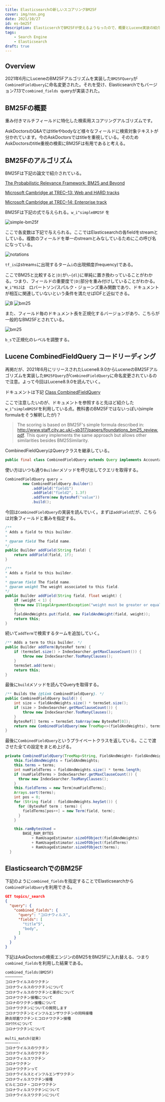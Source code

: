 ```yaml
---
title: Elasticsearchの新しいスコアリングBM25F
cover: img/nnn.png
date: 2021/10/27
id: es-bm25f
description: ElasticserchでBM25Fが使えるようなったので、概要とLucene実装の紹介
tags:
    - Search Engine
    - Elasticsearch
draft: true
---
```


## Overview

2021年6月にLuceneのBM25Fアルゴリズムを実装した```BM25FQuery```が```CombinedFieldQuery```に命名変更された。それを受け、Elasticsearchでもバージョン7.13で```combined_fields ```queryが実装された。

## BM25Fの概要

重み付きマルチフィールドに特化した検索用スコアリングアルゴリズムです。

AskDoctorsのQ&Aではtitleやbodyなど様々なフィールドに検索対象テキストが分かれています。今のAskDoctorsではtitleを重視している。そのためAskDoctorsのtitle重視の検索にBM25Fは有用であると考える。

## BM25Fのアルゴリズム

BM25Fは下記の論文で紹介されている。

[The Probabilistic Relevance Framework: BM25 and Beyond](https://www.staff.city.ac.uk/~sbrp622/papers/foundations_bm25_review.pdf)

[Microsoft Cambridge at TREC–13: Web and HARD tracks](http://citeseerx.ist.psu.edu/viewdoc/download;jsessionid=00CD065DCFDA823F98952765A83FAF44?doi=10.1.1.61.965&rep=rep1&type=pdf)

[Microsoft Cambridge at TREC–14: Enterprise track](https://www.microsoft.com/en-us/research/wp-content/uploads/2016/02/craswell_trec05.pdf)

BM25Fは下記の式で与えられる。```w_i^simpleBM25F``` を

![simple-bm25f](./../../img/simple-bm25f.png)

ここで各変数は下記で与えられる。ここではElasticsearchの各fieldをstreamとしている。複数のフィールドを単一のstreamとみなしているためにこの呼び名になっている。

![notations](./../../img/notations.png)

```tf_is```はstream```s```に出現するターム```i```の出現頻度(frequency)である。

ここでBM25と比較すると```|D|```が```\~{dl}```に単純に置き換わっていることがわかる。つまり、フィールドの重要度で```|D|```部分を重み付けしていることがわかる。```W_i^RSJ```は　ロバートソン/スパルク・ジョーンズ重み関数であり、ドキュメントが相互に関連していないという条件を満たせばIDFと近似できる。

![B](./../../img/b.png)
![bm25](./../../img/bm25.png)

また、フィールド毎のドキュメント長を正規化するバージョンがあり、こちらが一般的なBM25Fとされている。

![bm25](./../../img/bm25f.png)

```b_s```で正規化のレベルを調整する。

## Lucene CombinedFieldQuery コードリーディング

再掲だが、2021年6月にリリースされたLucene8.9.0からLuceneのBM25Fアルゴリズムを実装した```BM25FQuery```が```CombinedFieldQuery```に命名変更されているので注意。よって今回はLucene8.9.0を読んでいく。

ドキュメントは下記
[Class CombinedFieldQuery](https://javadoc.io/static/org.apache.lucene/lucene-sandbox/8.9.0/org/apache/lucene/search/CombinedFieldQuery.html)

ここで注意したいのが、ドキュメントを参照すると先ほど紹介した```w_i^simpleBM25F```を利用している点。教科書のBM25Fではないっぽい(simple formulaをそう解釈したが)？

> The scoring is based on BM25F's simple formula described in: http://www.staff.city.ac.uk/~sb317/papers/foundations_bm25_review.pdf. This query implements the same approach but allows other similarities besides BM25Similarity.

CombinedFieldQueryはQueryクラスを継承している。

```java
public final class CombinedFieldQuery extends Query implements Accountable 
```

使い方はいつも通り```Builder```メソッドを呼び出してクエリを取得する。

```java
CombinedFieldQuery query =
        new CombinedFieldQuery.Builder()
            .addField("field1")
            .addField("field2", 1.3f)
            .addTerm(new BytesRef("value"))
            .build();
```

今回は```CombinedFieldQuery```の実装を読んでいく。まずは```addField```だが、こちらは対象フィールドと重みを指定する。

```java
/**
* Adds a field to this builder.
*
* @param field The field name.
*/
public Builder addField(String field) {
    return addField(field, 1f);
}

/**
* Adds a field to this builder.
*
* @param field The field name.
* @param weight The weight associated to this field.
*/
public Builder addField(String field, float weight) {
    if (weight < 1) {
    throw new IllegalArgumentException("weight must be greater or equal to 1");
    }
    fieldAndWeights.put(field, new FieldAndWeight(field, weight));
    return this;
}
```

続いて```addTerm```で検索するタームを追加していく。

```java
/** Adds a term to this builder. */
public Builder addTerm(BytesRef term) {
    if (termsSet.size() > IndexSearcher.getMaxClauseCount()) {
        throw new IndexSearcher.TooManyClauses();
    }
    termsSet.add(term);
    return this;
}
```

最後に```build```メソッドを読んでQueryを取得する。

```java
/** Builds the {@link CombinedFieldQuery}. */
public CombinedFieldQuery build() {
    int size = fieldAndWeights.size() * termsSet.size();
    if (size > IndexSearcher.getMaxClauseCount()) {
        throw new IndexSearcher.TooManyClauses();
    }
    BytesRef[] terms = termsSet.toArray(new BytesRef[0]);
    return new CombinedFieldQuery(new TreeMap<>(fieldAndWeights), terms);
}
```

最後に```CombinedFieldQuery```というプライベートクラスを返している。ここで渡させた全ての設定をまとめ上げる。

```java
private CombinedFieldQuery(TreeMap<String, FieldAndWeight> fieldAndWeights, BytesRef[] terms) {
    this.fieldAndWeights = fieldAndWeights;
    this.terms = terms;
    int numFieldTerms = fieldAndWeights.size() * terms.length;
    if (numFieldTerms > IndexSearcher.getMaxClauseCount()) {
      throw new IndexSearcher.TooManyClauses();
    }
    this.fieldTerms = new Term[numFieldTerms];
    Arrays.sort(terms);
    int pos = 0;
    for (String field : fieldAndWeights.keySet()) {
      for (BytesRef term : terms) {
        fieldTerms[pos++] = new Term(field, term);
      }
    }

    this.ramBytesUsed =
        BASE_RAM_BYTES
            + RamUsageEstimator.sizeOfObject(fieldAndWeights)
            + RamUsageEstimator.sizeOfObject(fieldTerms)
            + RamUsageEstimator.sizeOfObject(terms);
  }
```

## ElasticsearchでのBM25F

下記のように```combined_fields```を指定することでElasticsearchから```CombinedFieldQuery```を利用できる。

```json
GET topics/_search
{
  "query": {
    "combined_fields": {
      "query": "コロナウィルス",
      "fields": [
        "title^5",
        "body",
      ]
    }
  }
}
```

下記はAskDoctorsの検索エンジンのBM25をBM25Fに入れ替える、つまり```combined_fields```を利用した結果である。

```
combined_fields(BM25F)
————————
コロナウイルスのワクチン
コロナウィルスのワクチンについて
コロナウィルスのワクチンと薬疹について
コロナワクチン接種について
コロナのワクチン接種について
コロナワクチンについての質問します
コロナワクチンとインフルエンザワクチンの同時接種
肺炎球菌ワクチンとコロナワクチン接種
ｺﾛﾅﾜｸﾁﾝについて
コロナワクチンについて

multi_match(従来)
——————-
コロナウイルスのワクチン
コロナウイルスのワクチン
コロナウィルスワクチン
コロナワクチン
コロナワクチンって
コロナウイルスとインフルエンザワクチン
コロナウィルスワクチン接種
ピルとコロナ・コロナワクチン
コロナウィルスワクチンについて
コロナウイルスワクチンについて
```

